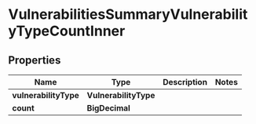 

# VulnerabilitiesSummaryVulnerabilityTypeCountInner


## Properties

| Name | Type | Description | Notes |
|------------ | ------------- | ------------- | -------------|
|**vulnerabilityType** | **VulnerabilityType** |  |  |
|**count** | **BigDecimal** |  |  |



